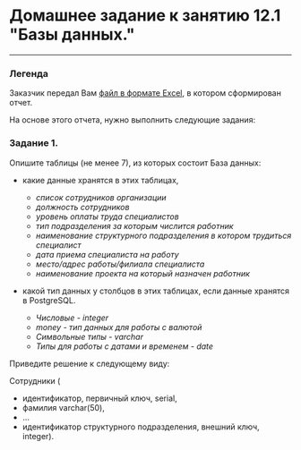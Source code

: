 # Домашнее задание к занятию 12.1 "Базы данных."
---
### Легенда

Заказчик передал Вам [файл в формате Excel](https://github.com/netology-code/sdb-homeworks/blob/main/resources/hw-12-1.xlsx), в котором сформирован отчет. 

На основе этого отчета, нужно выполнить следующие задания: 

### Задание 1.

Опишите таблицы (не менее 7), из которых состоит База данных:

- какие данные хранятся в этих таблицах,
  - *список сотрудников организации*
  - *должность сотрудников*
  - *уровень оплаты труда специалистов*
  - *тип подразделения за которым числится работник*
  - *наименование структурного подразделения в котором трудиться специалист*
  - *дата приема специалиста на работу*
  - *место/адрес работы/филиала специалиста*
  - *наименование проекта на который назначен работник*
  
- какой тип данных у столбцов в этих таблицах, если данные хранятся в PostgreSQL.
  - *Числовые - integer*
  - *money - тип данных для работы с валютой*
  - *Символьные типы - varchar*
  - *Типы для работы с датами и временем - date*

Приведите решение к следующему виду:

Сотрудники (

- идентификатор, первичный ключ, serial,
- фамилия varchar(50),
- ...
- идентификатор структурного подразделения, внешний ключ, integer).

